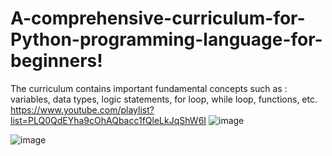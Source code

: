 # A-comprehensive-curriculum-for-Python-programming-language-for-beginners!
 The curriculum contains important fundamental concepts such as : variables, data types, logic statements, for loop, while loop, functions, etc.
https://www.youtube.com/playlist?list=PLQ0QdEYha9cOhAQbacc1fQleLkJqShW6I
![image](https://github.com/Bekmyrzapro/A-comprehensive-curriculum-for-Python-programming-language-for-beginners-/assets/74038682/b5e1da27-7060-49aa-a107-5719b3001a3b)

![image](https://github.com/Bekmyrzapro/A-comprehensive-curriculum-for-Python-programming-language-for-beginners-/assets/74038682/bc647bff-a187-4121-9be0-f8348c0ea541)
